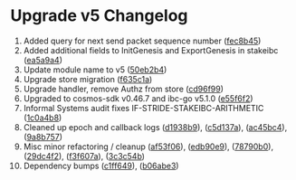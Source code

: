 # Upgrade v5 Changelog
1. Added query for next send packet sequence number ([fec8b45](https://github.com/Stride-Labs/stride/commit/fec8b4570d9a4a85efd944a1b859cec72d1bf9ea))
2. Added additional fields to InitGenesis and ExportGenesis in stakeibc ([ea5a9a4](https://github.com/Stride-Labs/stride/commit/ea5a9a4babbe958c6309fefedc30df4c21a03028))
3. Update module name to v5 ([50eb2b4](https://github.com/Stride-Labs/stride/commit/50eb2b4ec541e94ccd46c02ea543ac9293094cef))
4. Upgrade store migration ([f635c1a](https://github.com/Stride-Labs/stride/commit/f635c1a872c9947df52e6f3f8e3ad4741d5d91e2))
5. Upgrade handler, remove Authz from store ([cd96f99](https://github.com/Stride-Labs/stride/commit/cd96f99c84ad2870528d55febad26dc05f82fa96))
6. Upgraded to cosmos-sdk v0.46.7 and ibc-go v5.1.0 ([e55f6f2](https://github.com/Stride-Labs/stride/commit/e55f6f2f8644ebd754ce32d3ced85b1e6db984c3))
7. Informal Systems audit fixes IF-STRIDE-STAKEIBC-ARITHMETIC ([1c0a4b8](https://github.com/Stride-Labs/stride/commit/1c0a4b8eb795c19b58ce06bbf194a52ec1df649b))
8. Cleaned up epoch and callback logs ([d1938b9](https://github.com/Stride-Labs/stride/commit/d1938b9d381cdad627093b6b4adbf1e90ff5b9d0)), ([c5d137a](https://github.com/Stride-Labs/stride/commit/c5d137a32bc23a403f94ad37989c940da0715138)), ([ac45bc4](https://github.com/Stride-Labs/stride/commit/ac45bc4971aa3fbfaebc1be3e07aa71029616c98)), ([9a8b757](https://github.com/Stride-Labs/stride/commit/9a8b757eb3386997e8d589044b8acabde034410e))
9. Misc minor refactoring / cleanup ([af53f06](https://github.com/Stride-Labs/stride/commit/af53f06e923f6b2a546f003d345476496e44ff6f)), ([edb90e9](https://github.com/Stride-Labs/stride/commit/edb90e98875564fc21f94f9216f6bdc75e599176)), ([78790b0](https://github.com/Stride-Labs/stride/commit/78790b06a37bd50ba2ae993c4cb0bacfcc7c9ebf)), ([29dc4f2](https://github.com/Stride-Labs/stride/commit/29dc4f2e5f61db38714f0464b4ee17221fba88e3)), ([f3f607a](https://github.com/Stride-Labs/stride/commit/f3f607af8861f29ff2580c4c7f8814aa61828573)), ([3c3c54b](https://github.com/Stride-Labs/stride/commit/3c3c54b9539b9055f848f98e036221173ff8f58e))
10. Dependency bumps ([c1ff649](https://github.com/Stride-Labs/stride/commit/c1ff6495d01dcac519ee9643038c739b4265a4a1)), ([b06abe3](https://github.com/Stride-Labs/stride/commit/b06abe3ef6211bce1bbc1ee179866c24bad3dab5))